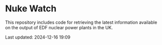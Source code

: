 # Nuke Watch

This repository includes code for retrieving the latest information available on the output of EDF nuclear power plants in the UK.

Last updated: 2024-12-16 19:09
